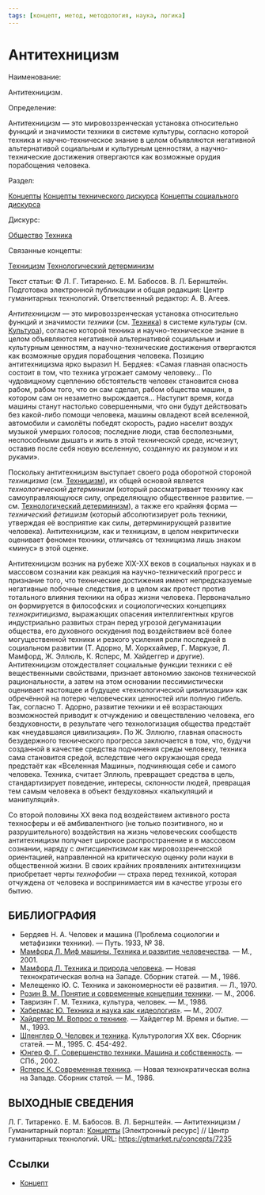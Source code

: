 ```yaml
---
tags: [концепт, метод, методология, наука, логика]
---
```

# Антитехницизм

Наименование:

Антитехницизм.

Определение:

Антитехницизм — это мировоззренческая установка относительно функций и значимости техники в системе культуры, согласно которой техника и научно-техническое знание в целом объявляются негативной альтернативой социальным и культурным ценностям, а научно-технические достижения отвергаются как возможные орудия порабощения человека.

Раздел:

[Концепты](https://gtmarket.ru/concepts/)  [Концепты технического дискурса](https://gtmarket.ru/concepts/technical-concepts) [Концепты социального дискурса](https://gtmarket.ru/concepts/social-concepts)

Дискурс:

[Общество](https://gtmarket.ru/concepts/6866) [Техника](https://gtmarket.ru/concepts/6877)

Связанные концепты:

[Техницизм](https://gtmarket.ru/concepts/7236) [Технологический детерминизм](https://gtmarket.ru/concepts/7234)

Текст статьи: © Л. Г. Титаренко. Е. М. Бабосов. В. Л. Бернштейн. Подготовка электронной публикации и общая редакция: Центр гуманитарных технологий. Ответственный редактор: А. В. Агеев.

_Антитехницизм_ — это мировоззренческая установка относительно функций и значимости _техники_ (см. [Техника](https://gtmarket.ru/concepts/6877)) в системе _культуры_ (см. [Культура](https://gtmarket.ru/concepts/6859)), согласно которой техника и научно-техническое знание в целом объявляются негативной альтернативой социальным и культурным ценностям, а научно-технические достижения отвергаются как возможные орудия порабощения человека. Позицию антитехницизма ярко выразил Н. Бердяев: «Самая главная опасность состоит в том, что техника угрожает самому человеку… По чудовищному сцеплению обстоятельств человек становится снова рабом, рабом того, что он сам сделал, рабом общества машин, в котором сам он незаметно вырождается… Наступит время, когда машины станут настолько совершенными, что они будут действовать без какой-либо помощи человека, машины овладеют всей вселенной, автомобили и самолёты победят скорость, радио населит воздух музыкой умерших голосов; последние люди, став бесполезными, неспособными дышать и жить в этой технической среде, исчезнут, оставив после себя новую вселенную, созданную их разумом и их руками».

Поскольку антитехницизм выступает своего рода оборотной стороной _техницизма_ (см. [Техницизм](https://gtmarket.ru/concepts/7236)), их общей основой является _технологический детерминизм_ (который рассматривает технику как самоуправляющуюся силу, определяющую общественное развитие. — см. [Технологический детерминизм](https://gtmarket.ru/concepts/7234)), а также его крайняя форма — _технический фетишизм_ (который абсолютизирует роль техники, утверждая её восприятие как силы, детерминирующей развитие человека). Антитехницизм, как и техницизм, в целом некритически оценивает феномен техники, отличаясь от техницизма лишь знаком «минус» в этой оценке.

Антитехницизм возник на рубеже XIX-XX веков в социальных науках и в массовом сознании как реакция на научно-технический прогресс и признание того, что технические достижения имеют непредсказуемые негативные побочные следствия, и в целом как протест против тотального влияния техники на образ жизни человека. Первоначально он формируется в философских и социологических концепциях _технокритицизма_, выражающих опасения интеллигентных кругов индустриально развитых стран перед угрозой дегуманизации общества, его духовного оскудения под воздействием всё более могущественной техники и резкого усиления роли последней в социальном развитии (Т. Адорно, М. Хоркхаймер, Г. Маркузе, Л. Мамфорд, Ж. Эллюль, К. Ясперс, М. Хайдеггер и другие). Антитехницизм отождествляет социальные функции техники с её вещественными свойствами, признает автономию законов технической рациональности, а затем на этом основании пессимистически оценивает настоящее и будущее «технологической цивилизации» как обречённой на потерю человеческих ценностей или полную гибель. Так, согласно Т. Адорно, развитие техники и её возрастающих возможностей приводит к отчуждению и овеществлению человека, его бездуховности, в результате чего технологизация общества предстаёт как «неудавшаяся цивилизация». По Ж. Эллюлю, главная опасность безудержного технического прогресса заключается в том, что, будучи созданной в качестве средства подчинения среды человеку, техника сама становится средой, вследствие чего окружающая среда предстаёт как «Вселенная Машины», подчиняющая себе и самого человека. Техника, считает Эллюль, превращает средства в цель, стандартизирует поведение, интересы, склонности людей, превращая тем самым человека в объект бездуховных «калькуляций и манипуляций».

Со второй половины XX века под воздействием активного роста техносферы и её амбивалентного (не только позитивного, но и разрушительного) воздействия на жизнь человеческих сообществ антитехницизм получает широкое распространение и в массовом сознании, наряду с _антисциентизмом_ как мировоззренческой ориентацией, направленной на критическую оценку роли науки в общественной жизни. В своих крайних проявлениях антитехницизм приобретает черты _технофобии_ — страха перед техникой, которая отчуждена от человека и воспринимается им в качестве угрозы его бытию.

## БИБЛИОГРАФИЯ

- Бердяев Н. А. Человек и машина (Проблема социологии и метафизики техники). — Путь. 1933, № 38.
- [Мамфорд Л. Миф машины. Техника и развитие человечества](https://gtmarket.ru/library/basis/3115). — М., 2001.
- [Мамфорд Л. Техника и природа человека](https://gtmarket.ru/library/articles/3130). — Новая технократическая волна на Западе. Сборник статей. — М., 1986.
- Мелещенко Ю. С. Техника и закономерности её развития. — Л., 1970.
- [Розин В. М. Понятие и современные концепции техники](https://gtmarket.ru/library/basis/5612). — М., 2006.
- Тавризян Г. М. Техника, культура, человек. — М., 1986.
- [Хабермас Ю. Техника и наука как «идеология»](https://gtmarket.ru/library/articles/6261). — М., 2007.
- [Хайдеггер М. Вопрос о технике](https://gtmarket.ru/library/articles/5565). — Хайдеггер М. Время и бытие. — М., 1993.
- [Шпенглер О. Человек и техника](https://gtmarket.ru/library/articles/3131). Культурология XX век. Сборник статей. — М., 1995. С. 454-492.
- [Юнгер Ф. Г. Совершенство техники. Машина и собственность](https://gtmarket.ru/library/basis/3152). — СПб., 2002.
- [Ясперс К. Современная техника](https://gtmarket.ru/concepts/6877). — Новая технократическая волна на Западе. Сборник статей. — М., 1986.

## ВЫХОДНЫЕ СВЕДЕНИЯ

Л. Г. Титаренко. Е. М. Бабосов. В. Л. Бернштейн. — Антитехницизм / Гуманитарный портал: [Концепты](https://gtmarket.ru/concepts/) [Электронный ресурс] // Центр гуманитарных технологий. URL: <https://gtmarket.ru/concepts/7235>

## Ссылки

- [Концепт](Концепт.md)
